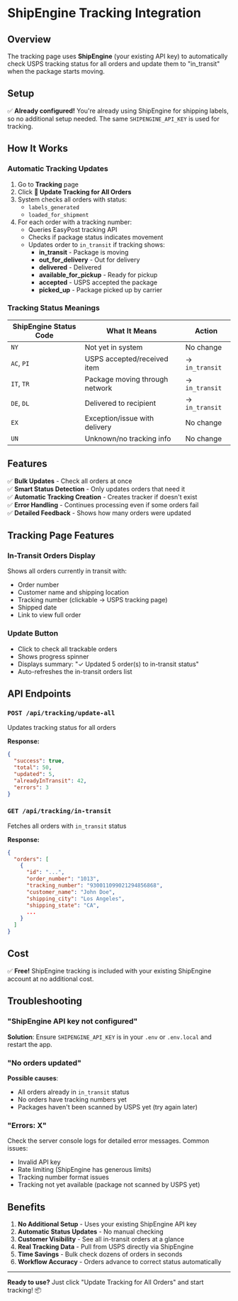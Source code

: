 # ShipEngine Tracking Integration

## Overview

The tracking page uses **ShipEngine** (your existing API key) to automatically check USPS tracking status for all orders and update them to "in_transit" when the package starts moving.

## Setup

✅ **Already configured!** You're already using ShipEngine for shipping labels, so no additional setup needed. The same `SHIPENGINE_API_KEY` is used for tracking.

## How It Works

### Automatic Tracking Updates

1. Go to **Tracking** page
2. Click **🔄 Update Tracking for All Orders**
3. System checks all orders with status:
   - `labels_generated`
   - `loaded_for_shipment`
4. For each order with a tracking number:
   - Queries EasyPost tracking API
   - Checks if package status indicates movement
   - Updates order to `in_transit` if tracking shows:
     - **in_transit** - Package is moving
     - **out_for_delivery** - Out for delivery
     - **delivered** - Delivered
     - **available_for_pickup** - Ready for pickup
     - **accepted** - USPS accepted the package
     - **picked_up** - Package picked up by carrier

### Tracking Status Meanings

| ShipEngine Status Code | What It Means                  | Action         |
| ---------------------- | ------------------------------ | -------------- |
| `NY`                   | Not yet in system              | No change      |
| `AC`, `PI`             | USPS accepted/received item    | → `in_transit` |
| `IT`, `TR`             | Package moving through network | → `in_transit` |
| `DE`, `DL`             | Delivered to recipient         | → `in_transit` |
| `EX`                   | Exception/issue with delivery  | No change      |
| `UN`                   | Unknown/no tracking info       | No change      |

## Features

✅ **Bulk Updates** - Check all orders at once  
✅ **Smart Status Detection** - Only updates orders that need it  
✅ **Automatic Tracking Creation** - Creates tracker if doesn't exist  
✅ **Error Handling** - Continues processing even if some orders fail  
✅ **Detailed Feedback** - Shows how many orders were updated

## Tracking Page Features

### In-Transit Orders Display

Shows all orders currently in transit with:

- Order number
- Customer name and shipping location
- Tracking number (clickable → USPS tracking page)
- Shipped date
- Link to view full order

### Update Button

- Click to check all trackable orders
- Shows progress spinner
- Displays summary: "✓ Updated 5 order(s) to in-transit status"
- Auto-refreshes the in-transit orders list

## API Endpoints

### `POST /api/tracking/update-all`

Updates tracking status for all orders

**Response:**

```json
{
  "success": true,
  "total": 50,
  "updated": 5,
  "alreadyInTransit": 42,
  "errors": 3
}
```

### `GET /api/tracking/in-transit`

Fetches all orders with `in_transit` status

**Response:**

```json
{
  "orders": [
    {
      "id": "...",
      "order_number": "1013",
      "tracking_number": "930011099021294856868",
      "customer_name": "John Doe",
      "shipping_city": "Los Angeles",
      "shipping_state": "CA",
      ...
    }
  ]
}
```

## Cost

✅ **Free!** ShipEngine tracking is included with your existing ShipEngine account at no additional cost.

## Troubleshooting

### "ShipEngine API key not configured"

**Solution**: Ensure `SHIPENGINE_API_KEY` is in your `.env` or `.env.local` and restart the app.

### "No orders updated"

**Possible causes**:

- All orders already in `in_transit` status
- No orders have tracking numbers yet
- Packages haven't been scanned by USPS yet (try again later)

### "Errors: X"

Check the server console logs for detailed error messages. Common issues:

- Invalid API key
- Rate limiting (ShipEngine has generous limits)
- Tracking number format issues
- Tracking not yet available (package not scanned by USPS yet)

## Benefits

1. **No Additional Setup** - Uses your existing ShipEngine API key
2. **Automatic Status Updates** - No manual checking
3. **Customer Visibility** - See all in-transit orders at a glance
4. **Real Tracking Data** - Pull from USPS directly via ShipEngine
5. **Time Savings** - Bulk check dozens of orders in seconds
6. **Workflow Accuracy** - Orders advance to correct status automatically

---

**Ready to use?** Just click "Update Tracking for All Orders" and start tracking! 📦
